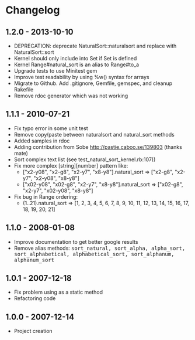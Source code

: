 # Changelog

## 1.2.0 - 2013-10-10

* DEPRECATION: deprecate NaturalSort::naturalsort and replace with NaturalSort::sort
* Kernel should only include into Set if Set is defined
* Kernel Range#natural_sort is an alias to Range#to_a
* Upgrade tests to use Minitest gem
* Improve test readability by using %w() syntax for arrays
* Migrate to Github. Add .gitignore, Gemfile, gemspec, and cleanup Rakefile
* Remove rdoc generator which was not working

## 1.1.1 - 2010-07-21

* Fix typo error in some unit test
* Remove copy/paste between naturalsort and natural_sort methods
* Added samples in rdoc
* Adding contribution from Sobe http://pastie.caboo.se/139803 (thanks mate)
* Sort complex text list (see test_natural_sort_kernel.rb:107))
* Fix more complex [string][number] pattern like:
   * ["x2-y08", "x2-g8", "x2-y7", "x8-y8"].natural_sort => ["x2-g8", "x2-y7", "x2-y08", "x8-y8"]
   * ["x02-y08", "x02-g8", "x2-y7", "x8-y8"].natural_sort => ["x02-g8", "x2-y7", "x02-y08", "x8-y8"]
* Fix bug in Range ordering:
   * (1..21).natural_sort => [1, 2, 3, 4, 5, 6, 7, 8, 9, 10, 11, 12, 13, 14, 15, 16, 17, 18, 19, 20, 21]

## 1.1.0 - 2008-01-08

* Improve documentation to get better google results
* Remove alias methods: <tt>sort_natural, sort_alpha, alpha_sort, sort_alphabetical, alphabetical_sort, sort_alphanum, alphanum_sort</tt>

## 1.0.1 - 2007-12-18

* Fix problem using as a static method
* Refactoring code

## 1.0.0 - 2007-12-14

* Project creation
